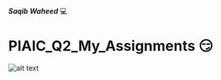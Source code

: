 
***Saqib Waheed*** :computer:

# PIAIC_Q2_My_Assignments :smirk:

![alt text](https://flameater.files.wordpress.com/2019/05/numpy.png?w=1200&h=400&crop=1)
